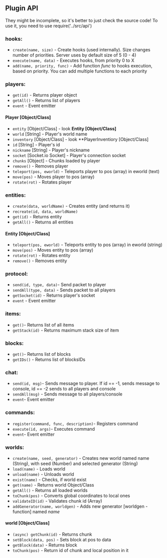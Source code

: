 ## Plugin API
They might be incomplete, so it's better to just check the source code!
To use it, you need to use require('../src/api')

### hooks:
* `create(name, size)` - Create hooks (used internally). Size changes number of priorities. Server uses by default size of 5 (0 - 4)
* `execute(name, data)` - Executes hooks, from priority 0 to X
* `add(name, priority, func)` - Add function *func* to hooks execution, based on priority. You can add multiple functions to each priority

### players:
* `get(id)` - Returns player object
* `getAll()` - Returns list of players
* `event` - Event emitter

#### Player [Object/Class]
* `entity` [Object/Class] - look **Entity [Object/Class]**
* `world` [String] - Player's world name
* `inventory` [Object/Class] - look **PlayerInventiory [Object/Class]
* `id` [String] - Player's id 
* `nickname` [String] - Player's nickname
* `socket` [Socket.io Socket] - Player's connection socket
* `chunks` [Object] - Chunks loaded by player
* `remove()` - Removes player
* `teleport(pos, eworld)` - Teleports player to pos (array) in eworld (text)
* `move(pos)` - Moves player to pos (array)
* `rotate(rot)` - Rotates player

### entities:
* `create(data, worldName)` - Creates entity (and returns it)
* `recreate(id, data, worldName)`
* `get(id)` - Returns entity
* `getAll()` - Returns all entities

#### Entity [Object/Class]
* `teleport(pos, eworld)` - Teleports entity to pos (array) in eworld (string)
* `move(pos)` - Moves entity to pos (array)
* `rotate(rot)` - Rotates entity
* `remove()` - Removes entity

### protocol:
* `send(id, type, data)`- Send packet to player
* `sendAll(type, data)` - Sends packet to all players
* `getSocket(id)` - Returns player's socket
* `event` - Event emitter

### items:
* `get()`- Returns list of all items
* `getStack(id)` - Returns maximum stack size of item

### blocks:
* `get()`- Returns list of blocks
* `getIDs()` - Returns list of blocksIDs

### chat:
* `send(id, msg)`- Sends message to player. If id == -1, sends message to console, id == -2 sends to all players and console
* `sendAll(msg)` - Sends message to all players/console
* `event`- Event emitter

### commands:
* `register(command, func, description)`- Registers command
* `execute(id, args)`- Executes command
* `event`- Event emitter

### worlds:
* `create(name, seed, generator)` - Creates new world named name (String), with seed (Number) and selected generator (String)
* `load(name)` - Loads world
* `unload(name)` - Unloads world
* `exist(name)` - Checks, if world exist
* `get(name)` - Returns world Object/Class
* `getAll()` - Returns all loaded worlds
* `toChunk(pos)` - Converts global coordinates to local ones
* `validateID(id)` - Validates chunk id (Array)
* `addGenerator(name, worldgen)` - Adds new generator [worldgen - function] named *name*

#### world [Object/Class]
* `(async) getChunk(id)` - Returns chunk
* `setBlock(data, pos)` - Sets block at pos to data
* `getBlock(data)` - Returns block
* `toChunk(pos)` - Return id of chunk and local position in it
